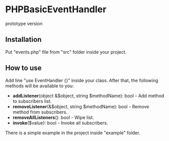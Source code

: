 # PHPBasicEventHandler

prototype version

## Installation
Put "events.php" file from "src" folder inside your project.

## How to use
Add line "use EventHandler {}" inside your class. After that, the following methods will be available to you:

- **addListener**(object &$object, string $methodName): bool - Add method to subscribers list.
- **removeListener**(&$object, string $methodName): bool - Remove method from subscribers.
- **removeAllListeners**(): bool - Wipe list.
- **invoke**($value): bool - Invoke all subscribers.

There is a simple example in the project inside "example" folder.
